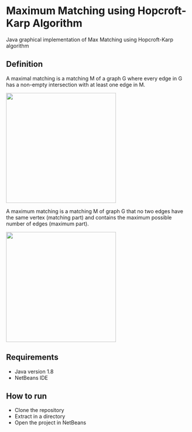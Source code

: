 # Maximum Matching using Hopcroft-Karp Algorithm


Java graphical implementation of Max Matching using Hopcroft-Karp algorithm

## Definition


A maximal matching is a matching M of a graph G where every edge in G has a non-empty intersection with at least one edge in M.

<img src="https://user-images.githubusercontent.com/47594854/143388256-8bb212bc-f46f-4b64-af8a-9b9f85e49699.png" width="300">


A maximum matching is a matching M of graph G that no two edges have the same vertex (matching part) and contains the maximum possible number of edges (maximum part).

<img src="https://user-images.githubusercontent.com/47594854/143388285-915f7b70-7034-4677-9b0b-83737a187bbb.png" width="300">


## Requirements


* Java version 1.8
* NetBeans IDE 


## How to run


* Clone the repository
* Extract in a directory
* Open the project in NetBeans


